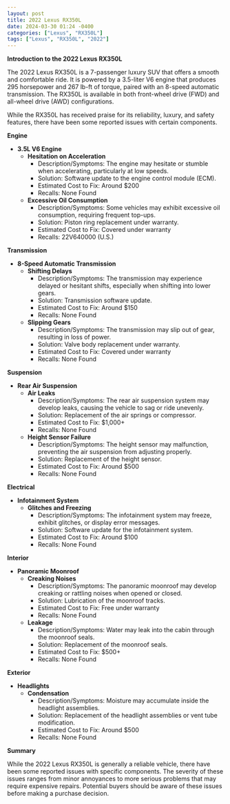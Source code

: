 ```yaml
---
layout: post
title: 2022 Lexus RX350L
date: 2024-03-30 01:24 -0400
categories: ["Lexus", "RX350L"]
tags: ["Lexus", "RX350L", "2022"]
---
```

**Introduction to the 2022 Lexus RX350L**

The 2022 Lexus RX350L is a 7-passenger luxury SUV that offers a smooth and comfortable ride. It is powered by a 3.5-liter V6 engine that produces 295 horsepower and 267 lb-ft of torque, paired with an 8-speed automatic transmission. The RX350L is available in both front-wheel drive (FWD) and all-wheel drive (AWD) configurations.

While the RX350L has received praise for its reliability, luxury, and safety features, there have been some reported issues with certain components.

**Engine**

* **3.5L V6 Engine**
    * **Hesitation on Acceleration**
        * Description/Symptoms: The engine may hesitate or stumble when accelerating, particularly at low speeds.
        * Solution: Software update to the engine control module (ECM).
        * Estimated Cost to Fix: Around $200
        * Recalls: None Found
    * **Excessive Oil Consumption**
        * Description/Symptoms: Some vehicles may exhibit excessive oil consumption, requiring frequent top-ups.
        * Solution: Piston ring replacement under warranty.
        * Estimated Cost to Fix: Covered under warranty
        * Recalls: 22V640000 (U.S.)

**Transmission**

* **8-Speed Automatic Transmission**
    * **Shifting Delays**
        * Description/Symptoms: The transmission may experience delayed or hesitant shifts, especially when shifting into lower gears.
        * Solution: Transmission software update.
        * Estimated Cost to Fix: Around $150
        * Recalls: None Found
    * **Slipping Gears**
        * Description/Symptoms: The transmission may slip out of gear, resulting in loss of power.
        * Solution: Valve body replacement under warranty.
        * Estimated Cost to Fix: Covered under warranty
        * Recalls: None Found

**Suspension**

* **Rear Air Suspension**
    * **Air Leaks**
        * Description/Symptoms: The rear air suspension system may develop leaks, causing the vehicle to sag or ride unevenly.
        * Solution: Replacement of the air springs or compressor.
        * Estimated Cost to Fix: $1,000+
        * Recalls: None Found
    * **Height Sensor Failure**
        * Description/Symptoms: The height sensor may malfunction, preventing the air suspension from adjusting properly.
        * Solution: Replacement of the height sensor.
        * Estimated Cost to Fix: Around $500
        * Recalls: None Found

**Electrical**

* **Infotainment System**
    * **Glitches and Freezing**
        * Description/Symptoms: The infotainment system may freeze, exhibit glitches, or display error messages.
        * Solution: Software update for the infotainment system.
        * Estimated Cost to Fix: Around $100
        * Recalls: None Found

**Interior**

* **Panoramic Moonroof**
    * **Creaking Noises**
        * Description/Symptoms: The panoramic moonroof may develop creaking or rattling noises when opened or closed.
        * Solution: Lubrication of the moonroof tracks.
        * Estimated Cost to Fix: Free under warranty
        * Recalls: None Found
    * **Leakage**
        * Description/Symptoms: Water may leak into the cabin through the moonroof seals.
        * Solution: Replacement of the moonroof seals.
        * Estimated Cost to Fix: $500+
        * Recalls: None Found

**Exterior**

* **Headlights**
    * **Condensation**
        * Description/Symptoms: Moisture may accumulate inside the headlight assemblies.
        * Solution: Replacement of the headlight assemblies or vent tube modification.
        * Estimated Cost to Fix: Around $500
        * Recalls: None Found

**Summary**

While the 2022 Lexus RX350L is generally a reliable vehicle, there have been some reported issues with specific components. The severity of these issues ranges from minor annoyances to more serious problems that may require expensive repairs. Potential buyers should be aware of these issues before making a purchase decision.
